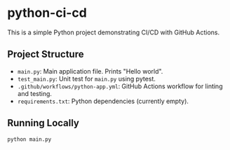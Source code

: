 # python-ci-cd

This is a simple Python project demonstrating CI/CD with GitHub Actions.

## Project Structure

- `main.py`: Main application file. Prints "Hello world".
- `test_main.py`: Unit test for `main.py` using pytest.
- `.github/workflows/python-app.yml`: GitHub Actions workflow for linting and testing.
- `requirements.txt`: Python dependencies (currently empty).

## Running Locally

```sh
python main.py
```